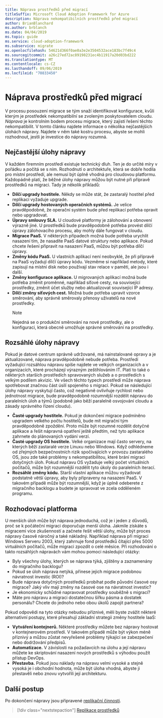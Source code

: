 ```yaml
---
title: Náprava prostředků před migrací
titleSuffix: Microsoft Cloud Adoption Framework for Azure
description: Náprava nekompatibilních prostředků před migrací
author: BrianBlanchard
ms.author: brblanch
ms.date: 04/04/2019
ms.topic: guide
ms.service: cloud-adoption-framework
ms.subservice: migrate
ms.openlocfilehash: 54621d366f0ae0a3e2e3504532ace183bc7f49c4
ms.sourcegitcommit: a26c27ed72ac89198231ec4b11917a20d03bd222
ms.translationtype: MT
ms.contentlocale: cs-CZ
ms.lasthandoff: 09/06/2019
ms.locfileid: "70833450"
---
```

# <a name="remediate-assets-prior-to-migration"></a>Náprava prostředků před migrací

V procesu posouzení migrace se tým snaží identifikovat konfigurace, kvůli kterým je prostředek nekompatibilní se zvoleným poskytovatelem cloudu. *Náprava* je kontrolním bodem procesu migrace, který zajistí řešení těchto nekompatibilit. V tomto článku najdete informace o několika nejčastějších úlohách nápravy. Najdete v něm také kostru procesu, abyste se mohli rozhodnout, jestli je investice do nápravy rozumná.

## <a name="common-remediation-tasks"></a>Nejčastější úlohy nápravy

V každém firemním prostředí existuje technický dluh. Ten je do určité míry v pořádku a počítá se s ním. Rozhodnutí o architektuře, která se dobře hodila pro místní prostředí, ale nemusí být úplně vhodná pro cloudovou platformu. Každopádně platí, že běžné úlohy nápravy můžou být nutné při přípravě prostředků na migraci. Tady je několik příkladů:

- **Dílčí upgrady hostitele.** Někdy se může stát, že zastaralý hostitel před replikací vyžaduje upgrade.
- **Dílčí upgrady hostovaných operačních systémů.** Je velice pravděpodobné, že operační systém bude před replikací potřeba opravit nebo upgradovat.
- **Úpravy smlouvy SLA.** U cloudové platformy je zálohování a obnovení výrazně jiné. U prostředků bude pravděpodobně potřeba provést dílčí úpravy zálohovacího procesu, aby mohly dále fungovat v cloudu.
- **Migrace PaaS.** V některých případech možná bude potřeba urychlit nasazení tím, že nasadíte PaaS datové struktury nebo aplikace. Pokud chcete řešení připravit na nasazení PaaS, můžou být potřeba dílčí úpravy.
- **Změny kódu PaaS.** U vlastních aplikací není neobvyklé, že při přípravě na PaaS vyžadují dílčí úpravy kódu. Vezměme si například metody, které zapisují na místní disk nebo používají stav relace v paměti, ale jsou i další.
- **Změny konfigurace aplikace.** U migrovaných aplikací možná bude potřeba změnit proměnné, například síťové cesty, na související prostředky, změnit účet služby nebo aktualizovat související IP adresy.
- **Dílčí změny síťových cest.** Možná bude potřeba upravit vzorce směrování, aby správně směrovaly přenosy uživatelů na nové prostředky.
    > [!NOTE]
    > Nejedná se o produkční směrování na nové prostředky, ale o konfiguraci, která obecně umožňuje správné směrování na prostředky.

## <a name="large-scale-remediation-tasks"></a>Rozsáhlé úlohy nápravy

Pokud je datové centrum správně udržované, má nainstalované opravy a je aktualizované, náprava pravděpodobně nebude potřeba. Prostředí vyžadující rozsáhlou nápravu spíše najdete ve velkých organizacích a v organizacích, které procházejí výrazným zeštíhlováním IT. Platí to také o některých starších prostředích spravovaných služeb a o prostředích s velkým podílem akvizic. Ve všech těchto typech prostředí může náprava spotřebovat značnou část úsilí spojeného s migrací. Pokud se následující úlohy nápravy vyskytují často, což negativně ovlivňuje rychlost nebo jednotnost migrace, bude pravděpodobně rozumnější rozdělit nápravu do paralelních úloh a týmů (podobně jako běží paralelně osvojování cloudu a zásady správného řízení cloudu).

- **Časté upgrady hostitele.** Pokud je dokončení migrace podmíněno upgradem velkého počtu hostitelů, bude mít migrační tým pravděpodobně zpoždění. Proto může být rozumné rozdělit dotyčné aplikace a řešit nápravná opatření ještě předtím, než tyto aplikace zahrnete do plánovaných vydání verzí.
- **Časté upgrady OS hostitele.** Velké organizace mají často servery, na kterých běží zastaralé verze Linuxu nebo Windows. Když odhlédneme od zřejmých bezpečnostních rizik spočívajících v provozu zastaralého OS, jsou zde také problémy s nekompatibilitou, které brání migraci dotyčných úloh. Pokud nápravu OS vyžaduje velký počet virtuálních počítačů, může být rozumnější rozdělit tyto úkoly do paralelních iterací.
- **Rozsáhlé změny kódu.** Starší vlastní aplikace můžou vyžadovat podstatně větší úpravy, aby byly připraveny na nasazení PaaS. V takovém případě může být rozumnější, když je úplně odeberete z migračního backlogu a budete je spravovat ve zcela odděleném programu.

## <a name="decision-framework"></a>Rozhodovací platforma

U menších úloh může být náprava jednoduchá, což je i jeden z důvodů, proč se k počáteční migraci doporučuje menší úloha. Jakmile získáte s migracemi více zkušenností a začnete řešit větší úlohy, může být proces nápravy časově náročný a také nákladný. Například náprava při migraci Windows Serveru 2003, který zahrnuje fond prostředků čítající přes 5000 virtuálních počítačů, může migraci zpozdit o celé měsíce. Při rozhodování o takto rozsáhlých nápravách vám mohou pomoci následující otázky:

- Byly všechny úlohy, kterých se náprava týká, zjištěny a zaznamenány do migračního backlogu?
- Pokud se úloh náprava netýká, přinese jejich migrace podobnou návratnost investic (ROI)?
- Bude náprava dotyčných prostředků probíhat podle původní časové osy migrace? Jaký vliv mají změny na časové ose na návratnost investic?
- Je ekonomicky schůdné napravovat prostředky souběžně s migrací?
- Máte pro nápravu a migraci dostatečnou šířku pásma a dostatek personálu? Chcete do jednoho nebo obou úkolů zapojit partnera?

Pokud odpovědi na tyto otázky nebudou příznivé, měli byste zvážit některé alternativní postupy, které přesahují základní strategii změny hostitele IaaS:

- **Vytváření kontejnerů.** Některé prostředky můžete bez nápravy hostovat v kontejnerovém prostředí. V takovém případě může být výkon méně příznivý a můžou zůstat nevyřešené problémy týkající se zabezpečení nebo dodržování předpisů.
- **Automatizace.** V závislosti na požadavcích na úlohu a její nápravu můžete ke skriptování nasazení nových prostředků s výhodou použít přístup DevOps.
- **Přestavba.** Pokud jsou náklady na nápravu velmi vysoké a stejně vysoká je i obchodní hodnota, může být úloha vhodná, abyste ji přestavěli nebo znovu vytvořili její architekturu.

## <a name="next-steps"></a>Další postup

Po dokončení nápravy jsou připravené [replikační činnosti](./replicate.md).

> [!div class="nextstepaction"]
> [Replikace prostředků](./replicate.md)
